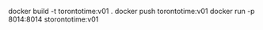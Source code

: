 docker build -t torontotime:v01 . docker push torontotime:v01 docker run -p 8014:8014 storontotime:v01
